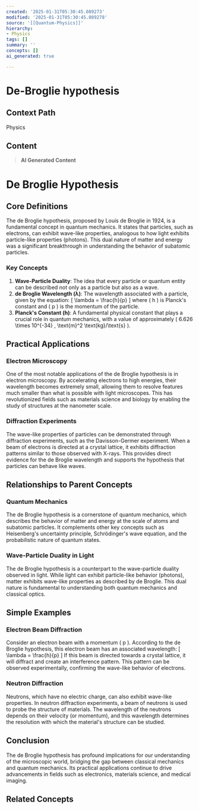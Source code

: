 ```yaml
---
created: '2025-01-31T05:30:45.089273'
modified: '2025-01-31T05:30:45.089278'
source: '[[Quantum-Physics]]'
hierarchy:
- Physics
tags: []
summary: ''
concepts: []
ai_generated: true

---
```


# De-Broglie hypothesis

## Context Path
Physics

## Content
> **AI Generated Content**
 # De Broglie Hypothesis

## Core Definitions

The de Broglie hypothesis, proposed by Louis de Broglie in 1924, is a fundamental concept in quantum mechanics. It states that particles, such as electrons, can exhibit wave-like properties, analogous to how light exhibits particle-like properties (photons). This dual nature of matter and energy was a significant breakthrough in understanding the behavior of subatomic particles.

### Key Concepts

1. **Wave-Particle Duality**: The idea that every particle or quantum entity can be described not only as a particle but also as a wave.
2. **de Broglie Wavelength (λ)**: The wavelength associated with a particle, given by the equation:
   \[
   \lambda = \frac{h}{p}
   \]
   where \( h \) is Planck's constant and \( p \) is the momentum of the particle.
3. **Planck's Constant (h)**: A fundamental physical constant that plays a crucial role in quantum mechanics, with a value of approximately \( 6.626 \times 10^{-34} \, \text{m}^2 \text{kg}/\text{s} \).

## Practical Applications

### Electron Microscopy

One of the most notable applications of the de Broglie hypothesis is in electron microscopy. By accelerating electrons to high energies, their wavelength becomes extremely small, allowing them to resolve features much smaller than what is possible with light microscopes. This has revolutionized fields such as materials science and biology by enabling the study of structures at the nanometer scale.

### Diffraction Experiments

The wave-like properties of particles can be demonstrated through diffraction experiments, such as the Davisson-Germer experiment. When a beam of electrons is directed at a crystal lattice, it exhibits diffraction patterns similar to those observed with X-rays. This provides direct evidence for the de Broglie wavelength and supports the hypothesis that particles can behave like waves.

## Relationships to Parent Concepts

### Quantum Mechanics

The de Broglie hypothesis is a cornerstone of quantum mechanics, which describes the behavior of matter and energy at the scale of atoms and subatomic particles. It complements other key concepts such as Heisenberg's uncertainty principle, Schrödinger's wave equation, and the probabilistic nature of quantum states.

### Wave-Particle Duality in Light

The de Broglie hypothesis is a counterpart to the wave-particle duality observed in light. While light can exhibit particle-like behavior (photons), matter exhibits wave-like properties as described by de Broglie. This dual nature is fundamental to understanding both quantum mechanics and classical optics.

## Simple Examples

### Electron Beam Diffraction

Consider an electron beam with a momentum \( p \). According to the de Broglie hypothesis, this electron beam has an associated wavelength:
\[
\lambda = \frac{h}{p}
\]
If this beam is directed towards a crystal lattice, it will diffract and create an interference pattern. This pattern can be observed experimentally, confirming the wave-like behavior of electrons.

### Neutron Diffraction

Neutrons, which have no electric charge, can also exhibit wave-like properties. In neutron diffraction experiments, a beam of neutrons is used to probe the structure of materials. The wavelength of the neutrons depends on their velocity (or momentum), and this wavelength determines the resolution with which the material's structure can be studied.

## Conclusion

The de Broglie hypothesis has profound implications for our understanding of the microscopic world, bridging the gap between classical mechanics and quantum mechanics. Its practical applications continue to drive advancements in fields such as electronics, materials science, and medical imaging.

## Related Concepts
